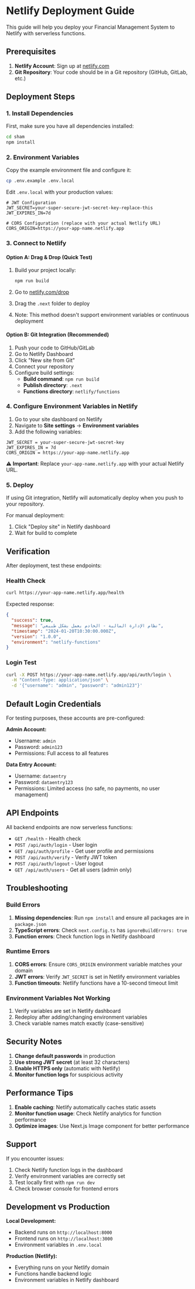 # Netlify Deployment Guide

This guide will help you deploy your Financial Management System to Netlify with serverless functions.

## Prerequisites

1. **Netlify Account**: Sign up at [netlify.com](https://netlify.com)
2. **Git Repository**: Your code should be in a Git repository (GitHub, GitLab, etc.)

## Deployment Steps

### 1. Install Dependencies

First, make sure you have all dependencies installed:

```bash
cd sham
npm install
```

### 2. Environment Variables

Copy the example environment file and configure it:

```bash
cp .env.example .env.local
```

Edit `.env.local` with your production values:

```env
# JWT Configuration
JWT_SECRET=your-super-secure-jwt-secret-key-replace-this
JWT_EXPIRES_IN=7d

# CORS Configuration (replace with your actual Netlify URL)
CORS_ORIGIN=https://your-app-name.netlify.app
```

### 3. Connect to Netlify

#### Option A: Drag & Drop (Quick Test)

1. Build your project locally:

   ```bash
   npm run build
   ```

2. Go to [netlify.com/drop](https://netlify.com/drop)
3. Drag the `.next` folder to deploy
4. Note: This method doesn't support environment variables or continuous deployment

#### Option B: Git Integration (Recommended)

1. Push your code to GitHub/GitLab
2. Go to Netlify Dashboard
3. Click "New site from Git"
4. Connect your repository
5. Configure build settings:
   - **Build command**: `npm run build`
   - **Publish directory**: `.next`
   - **Functions directory**: `netlify/functions`

### 4. Configure Environment Variables in Netlify

1. Go to your site dashboard on Netlify
2. Navigate to **Site settings** → **Environment variables**
3. Add the following variables:

```
JWT_SECRET = your-super-secure-jwt-secret-key
JWT_EXPIRES_IN = 7d
CORS_ORIGIN = https://your-app-name.netlify.app
```

⚠️ **Important**: Replace `your-app-name.netlify.app` with your actual Netlify URL.

### 5. Deploy

If using Git integration, Netlify will automatically deploy when you push to your repository.

For manual deployment:

1. Click "Deploy site" in Netlify dashboard
2. Wait for build to complete

## Verification

After deployment, test these endpoints:

### Health Check

```bash
curl https://your-app-name.netlify.app/health
```

Expected response:

```json
{
  "success": true,
  "message": "نظام الإدارة المالية - الخادم يعمل بشكل طبيعي",
  "timestamp": "2024-01-20T10:30:00.000Z",
  "version": "1.0.0",
  "environment": "netlify-functions"
}
```

### Login Test

```bash
curl -X POST https://your-app-name.netlify.app/api/auth/login \
  -H "Content-Type: application/json" \
  -d '{"username": "admin", "password": "admin123"}'
```

## Default Login Credentials

For testing purposes, these accounts are pre-configured:

**Admin Account:**

- Username: `admin`
- Password: `admin123`
- Permissions: Full access to all features

**Data Entry Account:**

- Username: `dataentry`
- Password: `dataentry123`
- Permissions: Limited access (no safe, no payments, no user management)

## API Endpoints

All backend endpoints are now serverless functions:

- `GET /health` - Health check
- `POST /api/auth/login` - User login
- `GET /api/auth/profile` - Get user profile and permissions
- `POST /api/auth/verify` - Verify JWT token
- `POST /api/auth/logout` - User logout
- `GET /api/auth/users` - Get all users (admin only)

## Troubleshooting

### Build Errors

1. **Missing dependencies**: Run `npm install` and ensure all packages are in `package.json`
2. **TypeScript errors**: Check `next.config.ts` has `ignoreBuildErrors: true`
3. **Function errors**: Check function logs in Netlify dashboard

### Runtime Errors

1. **CORS errors**: Ensure `CORS_ORIGIN` environment variable matches your domain
2. **JWT errors**: Verify `JWT_SECRET` is set in Netlify environment variables
3. **Function timeouts**: Netlify functions have a 10-second timeout limit

### Environment Variables Not Working

1. Verify variables are set in Netlify dashboard
2. Redeploy after adding/changing environment variables
3. Check variable names match exactly (case-sensitive)

## Security Notes

1. **Change default passwords** in production
2. **Use strong JWT secret** (at least 32 characters)
3. **Enable HTTPS only** (automatic with Netlify)
4. **Monitor function logs** for suspicious activity

## Performance Tips

1. **Enable caching**: Netlify automatically caches static assets
2. **Monitor function usage**: Check Netlify analytics for function performance
3. **Optimize images**: Use Next.js Image component for better performance

## Support

If you encounter issues:

1. Check Netlify function logs in the dashboard
2. Verify environment variables are correctly set
3. Test locally first with `npm run dev`
4. Check browser console for frontend errors

## Development vs Production

**Local Development:**

- Backend runs on `http://localhost:8000`
- Frontend runs on `http://localhost:3000`
- Environment variables in `.env.local`

**Production (Netlify):**

- Everything runs on your Netlify domain
- Functions handle backend logic
- Environment variables in Netlify dashboard
